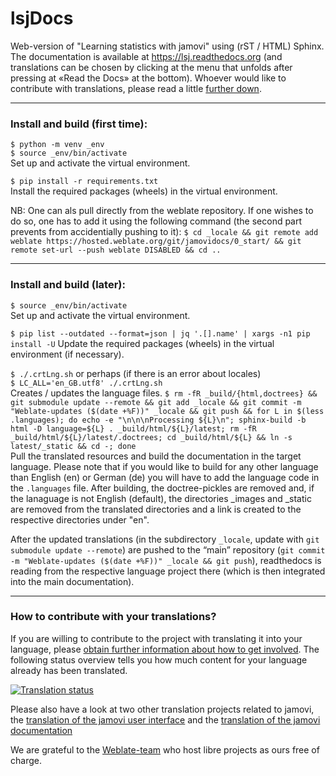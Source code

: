 # lsjDocs

Web-version of "Learning statistics with jamovi" using (rST / HTML) Sphinx. The documentation is available at https://lsj.readthedocs.org (and translations can be chosen by clicking at the menu that unfolds after pressing at «Read the Docs» at the bottom). Whoever would like to contribute with translations, please read a little [further down](#translate).

-----------

### Install and build (first time):

   `$ python -m venv _env`<br>
   `$ source _env/bin/activate`<br>
   Set up and activate the virtual environment.<br>

   `$ pip install -r requirements.txt`<br>
   Install the required packages (wheels) in the virtual environment.<br>

   NB: One can als pull directly from the weblate repository. If one wishes to do so, one has to add it using the following command (the second part prevents from accidentially pushing to it):
   `$ cd _locale && git remote add weblate https://hosted.weblate.org/git/jamovidocs/0_start/ && git remote set-url --push weblate DISABLED && cd ..`

-----------

### Install and build (later):

   `$ source _env/bin/activate`<br>
   Set up and activate the virtual environment.<br>
   
   `$ pip list --outdated --format=json | jq '.[].name' | xargs -n1 pip install -U`
   Update the required packages (wheels) in the virtual environment (if necessary).<br>

   `$ ./.crtLng.sh` or perhaps (if there is an error about locales)<br>
   `$ LC_ALL='en_GB.utf8' ./.crtLng.sh`<br>
   Creates / updates the language files.
   `$ rm -fR _build/{html,doctrees} && git submodule update --remote && git add _locale && git commit -m "Weblate-updates ($(date +%F))" _locale && git push && for L in $(less .languages); do echo -e "\n\n\nProcessing ${L}\n"; sphinx-build -b html -D language=${L} . _build/html/${L}/latest; rm -fR _build/html/${L}/latest/.doctrees; cd _build/html/${L} && ln -s latest/_static && cd -; done`<br>
   Pull the translated resources and build the documentation in the target language. Please note that if you would like to build for any other language than English (en) or German (de) you will have to add the language code in the `.languages` file. After building, the doctree-pickles are removed and, if the lanaguage is not English (default), the directories _images and _static are removed from the translated directories and a link is created to the respective directories under "en".<br>

   After the updated translations (in the subdirectory `_locale`, update with `git submodule update --remote`) are pushed to the “main” repository (`git commit -m "Weblate-updates ($(date +%F))" _locale && git push`), readthedocs is reading from the respective language project there (which is then integrated into the main documentation).<br>

-----------

### How to contribute with your translations?<a name="translate"></a>

If you are willing to contribute to the project with translating it into your language, please [obtain further information about how to get involved](https://hosted.weblate.org/engage/lsjdocs/). The following status overview tells you how much content for your language already has been translated.

<a href="https://hosted.weblate.org/engage/lsjdocs/">
<img src="https://hosted.weblate.org/widgets/lsjdocs/-/multi-auto.svg" alt="Translation status" />
</a>

Please also have a look at two other translation projects related to jamovi, the [translation of the jamovi user interface](https://hosted.weblate.org/engage/jamovi/) and the [translation of the jamovi documentation](https://hosted.weblate.org/engage/jamovidocs/)

We are grateful to the [Weblate-team](https://weblate.org/) who host libre projects as ours free of charge.
